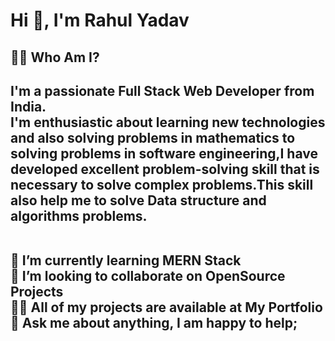  <h1>Hi 👋, I'm Rahul Yadav</h1>
 <h2>🙋‍♂️ Who Am I?<h2>
	I'm a passionate Full Stack Web Developer from India.</br>
  I'm enthusiastic about learning new technologies and also solving problems in mathematics to solving problems in software engineering,I have developed excellent problem-solving skill that is necessary to solve complex problems.This skill also help me to solve Data structure and algorithms problems.</br></br>

🌱 I’m currently learning MERN Stack</br>
👯 I’m looking to collaborate on OpenSource Projects </br>
👨‍💻 All of my projects are available at My Portfolio </br>
💬 Ask me about anything, I am happy to help; </br>
  

